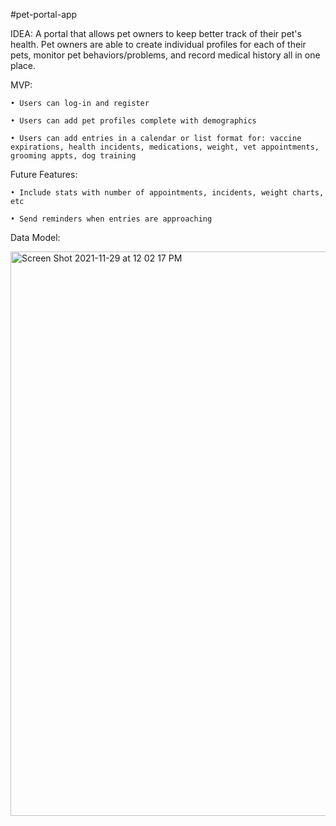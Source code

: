 #pet-portal-app

IDEA: 
A portal that allows pet owners to keep better track of their pet's health. Pet owners are able to create individual profiles for each of their pets, monitor pet behaviors/problems, and record medical history all in one place. 

MVP: 

	• Users can log-in and register
	
	• Users can add pet profiles complete with demographics 
	
	• Users can add entries in a calendar or list format for: vaccine expirations, health incidents, medications, weight, vet appointments, grooming appts, dog training 

Future Features:

	• Include stats with number of appointments, incidents, weight charts, etc
  
	• Send reminders when entries are approaching


Data Model:
  
<img width="903" alt="Screen Shot 2021-11-29 at 12 02 17 PM" src="https://user-images.githubusercontent.com/89805656/143938530-44d5909c-5fac-4161-87e8-ab6e895cebfd.png">

